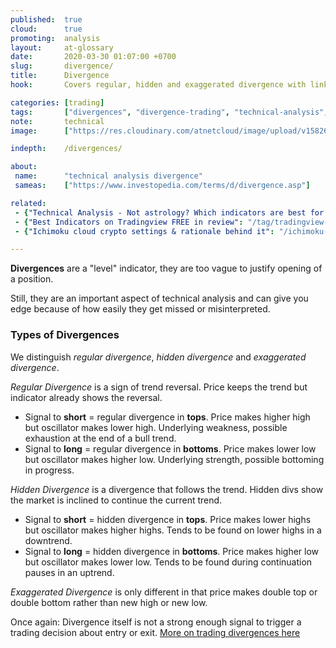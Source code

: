 ```yaml
---
published:  true
cloud:      true
promoting:  analysis
layout:     at-glossary
date:       2020-03-30 01:07:00 +0700
slug:       divergence/
title:      Divergence
hook:       Covers regular, hidden and exaggerated divergence with links to more info on how to trade them.

categories: [trading]
tags:       ["divergences", "divergence-trading", "technical-analysis", "crypto-exchange", "crypto-market"]
note:       technical
image:      ["https://res.cloudinary.com/atnetcloud/image/upload/v1582609354/atnet/blog_divs/price-stochrsi_hhovvf.jpg"]

indepth:    /divergences/

about:
 name:      "technical analysis divergence"
 sameas:    ["https://www.investopedia.com/terms/d/divergence.asp"]

related:
 - {"Technical Analysis - Not astrology? Which indicators are best for crypto trading": "/technical-analysis/"}
 - {"Best Indicators on Tradingview FREE in review": "/tag/tradingview-script-review/"}
 - {"Ichimoku cloud crypto settings & rationale behind it": "/ichimoku-cloud/"}

---
```


**Divergences** are a "level" indicator, they are too vague to justify opening of a position.

Still, they are an important aspect of technical analysis and can give you edge because of how easily they get missed or misinterpreted.

### Types of Divergences

We distinguish *regular divergence*, *hidden divergence* and *exaggerated divergence*.

*Regular Divergence* is a sign of trend reversal. Price keeps the trend but indicator already shows the reversal.

* Signal to **short** = regular divergence in **tops**. Price makes higher high but oscillator makes lower high. Underlying weakness, possible exhaustion at the end of a bull trend.
* Signal to **long** = regular divergence in **bottoms**. Price makes lower low but oscillator makes higher low. Underlying strength, possible bottoming in progress.

*Hidden Divergence* is a divergence that follows the trend. Hidden divs show the market is inclined to continue the current trend.

* Signal to **short** = hidden divergence in **tops**. Price makes lower highs but oscillator makes higher highs. Tends to be found on lower highs in a downtrend.
* Signal to **long** = hidden divergence in **bottoms**. Price makes higher low but oscillator makes lower low. Tends to be found during continuation pauses in an uptrend.

*Exaggerated Divergence* is only different in that price makes double top or double bottom rather than new high or new low.

Once again: Divergence itself is not a strong enough signal to trigger a trading decision about entry or exit. [More on trading divergences here](/divergences/)
